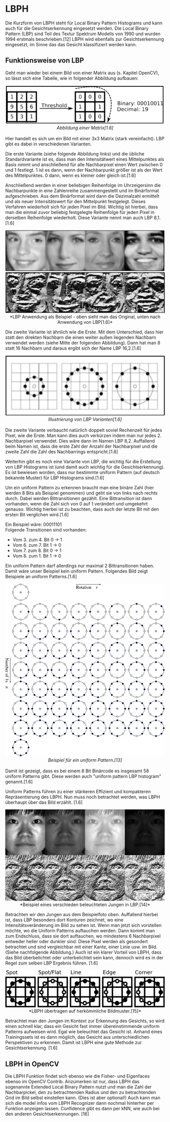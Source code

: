 # LBPH
Die Kurzform von LBPH steht für Local Binary Pattern Histograms und kann auch für die Gesichtserkennung eingesetzt werden. Die Local Binary Pattern (LBP) sind Teil des Textur Spektrum Modells von 1990 und wurden 1994 erstmals beschrieben.[12] LBPH wird ebenfalls zur Gesichtserkennung eingesetzt, im Sinne das das Gesicht klassifiziert werden kann.

## Funktionsweise von LBP
Geht man wieder bei einem Bild von einer Matrix aus (s. Kapitel OpenCV), so lässt sich eine Tabelle, wie in folgender Abbildung aufbauen:
<br><center><img src="../../assets/lbpmatrix.png">
<br>*Abbildung einer Matrix[1.6]*</center><br>
Hier handelt es sich um ein Bild mit einer 3x3 Matrix (stark vereinfacht). LBP gibt es dabei in verschiedenen Varianten.

Die erste Variante (siehe folgende Abbildung links) und die übliche Standardvariante ist es, dass man den Intensitätwert eines Mittelpunktes als Basis nimmt und anschließend für alle Nachbarpixel einen Wert zwischen 0 und 1 festlegt. 1 ist es dann, wenn der Nachbarpunkt größer ist als der Wert des Mittelpunktes. 0 dann, wenn es kleiner oder gleich ist.[1.6]

Anschließend werden in einer beliebigen Reihenfolge im Uhrzeigersinn die Nachbarpunkte in eine Zahlenreihe zusammengestellt und im Binärformat aufgeschrieben. Aus dem Binärformat wird dann die Dezimalzahl ermittelt und als neuer Intensitätswert für den Mittelpunkt festgelegt. Dieses Verfahren wiederholt sich für jeden Pixel im Bild. Wichtig ist hierbei, dass man die einmal zuvor beliebig festgelegte Reihenfolge für jeden Pixel in derselben Reihenfolge wiederholt. Diese Variante nennt man auch LBP 8,1.[1.6]

<center><img src="../../assets/imgnormal.png"><br>
<img src="../../assets/imglbp.png"><br>
*LBP Anwendung als Beispiel - oben sieht man das Original, unten nach Anwendung von LBP[1.6]*</center>

Die zweite Variante ist ähnlich wie die Erste. Mit dem Unterschied, dass hier statt den direkten Nachbarn die einen weiter außen liegenden Nachbarn verwendet werden (siehe Mitte der folgenden Abbildung). Dann hat man 8 statt 16 Nachbarn und daraus ergibt sich der Name LBP 16,2.[1.6]
<br><center><img src="../../assets/lbpvariants.png">
<br>*Illustrierung von LBP Varianten[1.6]*</center><br>
Die zweite Variante verbaucht natürlich doppelt soviel Rechenzeit für jedes Pixel, wie die Erste. Man kann dies auch verkürzen indem man nur jedes 2. Nachbarpixel verwendet. Dies wäre dann im Namen LBP 8,2. Auffallend beim Namen ist, dass die erste Zahl der Anzahl der Nachbarpixel und die zweite Zahl die Zahl des Nachbarrings entspricht.[1.6]

Weiterhin gibt es noch eine Variante von LBP, die wichtig für die Erstellung von LBP Histograms ist (und damit auch wichtig für die Gesichtserkennung). Es ist bewiesen worden, dass nur bestimmte uniform Pattern (auf deutsch bekannte Muster) für LBP Histograms sind.[1.6]

Um ein uniform Pattern zu erkennen braucht man eine binäre Zahl (hier werden 8 Bits als Beispiel genommen) und geht sie von links nach rechts durch. Dabei werden Bittransitionen gezählt. Eine Bittransition ist dann vorhanden, wenn die Zahl sich von 0 auf 1 verändert und umgekehrt genauso. Wichtig hierbei ist zu beachten, dass auch der letzte Bit mit den ersten Bit verglichen wird.[1.6]

Ein Beispiel wäre: 00011101<br>
Folgende Transitionen sind vorhanden:
* Vom 3. zum 4. Bit 0 -> 1
* Vom 6. zum 7. Bit 1 -> 0
* Vom 7. zum 8. Bit 0 -> 1
* Vom 8. zum 1. Bit 1 -> 0

Ein uniform Pattern darf allerdings nur maximal 2 Bittransitionen haben. Damit wäre unser Beispiel kein uniform Pattern. Folgendes Bild zeigt Beispiele an uniform Patterns.[1.6]
<br><center><img src="../../assets/uniform_pattern.png"><br>
*Beispiel für ein uniform Pattern.[13]*</center><br>
Damit ist gezeigt, dass es bei einem 8 Bit Binärcode es insgesamt 58 uniform Patterns gibt. Diese werden auch "uniform pattern LBP histogram" genannt.[1.6]

Uniform Patterns führen zu einer stärkeren Effizient und kompakteren Repräsentierung des LBPH. Nun muss noch betrachtet werden, was LBPH überhaupt über das Bild erzählt. [1.6]

<center><img src="../../assets/lbp.jpg"><br>
*Beispiel eines verschieden beleuchteten Jungen in LBP.[14]*</center>

Betrachten wir den Jungen aus dem Beispielfoto oben. Auffallend hierbei ist, dass LBP besonders dort Konturen zeichnet, wo eine Intensitätsveränderung im Bild zu sehen ist. Wenn man jetzt sich vorstellen möchte, wo die Uniform Patterns auftauchen werden. Dann kommt man zum Endschluss, dass sie dort auftauchen, wo mindestens 6 Nachbarpixel entweder heller oder dunkler sind. Diese Pixel werden als gesondert betrachtet und sind vergleichbar mit einer Kante, einer Linie usw. im Bild. (Siehe nachfolgende Abbildung.) Auch ist ein klarer Vorteil von LBPH, dass das Bild überbelichtet oder unterbelichtet sein kann, dennoch wird es in der Regel zum selben LBP Ergebnis führen. [1.6]

<center><img src="../../assets/patterns.png"><br>
*LBPH übertragen auf herkömmliche Bildmuster.[15]*</center>

Betrachtet man den Jungen im Kontext zur Erkennung des Gesichts, so wird einen schnell klar, dass ein Gesicht fast immer übereinstimmende uniform Patterns aufweisen wird. Egal wie beleuchtet das Gesicht ist. Anhand eines Trainingssets ist es dann möglich, das Gesicht aus unterschiedlichen Perspektiven zu erkennen. Damit ist LBPH eine gute Methode zur Gesichtserkennung. [1.6]

## LBPH in OpenCV
Die LBPH Funktion findet sich ebenso wie die Fisher- und Eigenfaces ebenso im OpenCV Contrib. Anzumerken ist nur, dass LBPH das sogenannte Extended Local Binary Pattern nutzt und man die Zahl der Nachbarpickel, den zu betrachtenden Radius und den zu betrachtenden Grid im Bild selbst einstellen kann. (Dies ist aber optional!) Auch kann man sich die model infos vom LBPH Recognizer dann nochmal hinterher per Funktion anzeigen lassen. Confidence gibt es dann per kNN, wie auch bei den anderen Gesichtserkennungen. [16]
